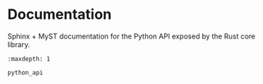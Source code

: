 # Documentation

Sphinx + MyST documentation for the Python API exposed by the Rust core library.

```{toctree}
:maxdepth: 1

python_api
```
